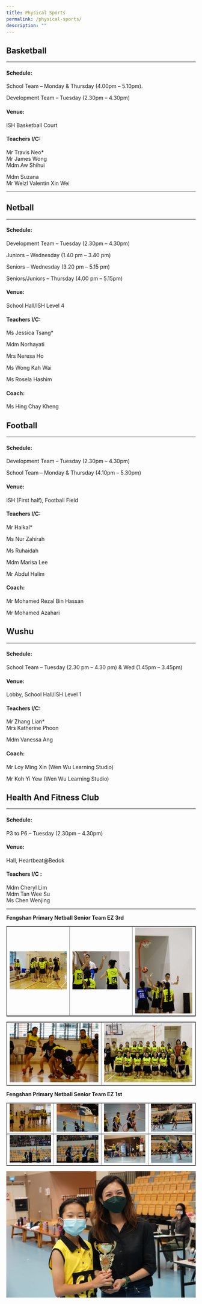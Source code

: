 ```yaml
---
title: Physical Sports
permalink: /physical-sports/
description: ""
---
```

## Basketball
--------------

#### Schedule:

School Team – Monday & Thursday (4.00pm – 5.10pm).

Development Team – Tuesday (2.30pm – 4.30pm)

#### Venue:

ISH Basketball Court

#### Teachers I/C:

Mr Travis Neo\*  
Mr James Wong  
Mdm Aw Shihui

Mdm Suzana  
Mr Welzl Valentin Xin Wei

* * *

## Netball
-----------

#### Schedule:

Development Team – Tuesday (2.30pm – 4.30pm)

Juniors – Wednesday (1.40 pm – 3.40 pm)

Seniors – Wednesday (3.20 pm – 5.15 pm)

Seniors/Juniors – Thursday (4.00 pm – 5.15pm)

#### Venue:

School Hall/ISH Level 4

#### Teachers I/C:

Ms Jessica Tsang\*

Mdm Norhayati

Mrs Neresa Ho

Ms Wong Kah Wai

Ms Rosela Hashim

#### Coach:

Ms Hing Chay Kheng



## Football
--------

#### Schedule:

Development Team – Tuesday (2.30pm – 4.30pm)

School Team – Monday & Thursday (4.10pm – 5.30pm) 

#### Venue:

ISH (First half), Football Field

#### Teachers I/C:

Mr Haikal\*

Ms Nur Zahirah

Ms Ruhaidah

Mdm Marisa Lee

Mr Abdul Halim

#### Coach:

Mr Mohamed Rezal Bin Hassan

Mr Mohamed Azahari



## Wushu
-----

#### Schedule:

School Team – Tuesday (2.30 pm – 4.30 pm) & Wed (1.45pm – 3.45pm)

#### Venue:

Lobby, School Hall/ISH Level 1

#### Teachers I/C:

Mr Zhang Lian\*  
Mrs Katherine Phoon

Mdm Vanessa Ang

#### Coach:

Mr Loy Ming Xin (Wen Wu Learning Studio)

Mr Koh Yi Yew (Wen Wu Learning Studio)



## Health And Fitness Club
-----------------------

#### Schedule:

P3 to P6 – Tuesday (2.30pm – 4.30pm)

#### Venue:

Hall, Heartbeat@Bedok

#### Teachers I/C :

Mdm Cheryl Lim
<br>Mdm Tan Wee Su  
Ms Chen Wenjing
<hr>
<p><strong>Fengshan Primary Netball Senior Team EZ 3rd</strong></p>
<table style="border-collapse: collapse; width: 100%;" border="1">
<tbody>
<tr>
<td style="width: 33.3333%;"><img src="/images/ps1.jpg"></td>
<td style="width: 33.3333%;"><img src="/images/ps2.jpg"></td>
<td style="width: 33.3333%;"><img src="/images/ps3.jpg"></td>
</tr>
</tbody>
</table>
<table style="border-collapse: collapse; width: 100%;" border="1">
<tbody>
<tr>
<td style="width: 50%;"><img src="/images/ps4.jpg"></td>
<td style="width: 50%;"><img src="/images/ps5.jpg"></td>
</tr>
</tbody>
</table>
<p><strong>Fengshan Primary Netball Senior Team EZ 1st</strong></p>
<table style="border-collapse: collapse; width: 100%;" border="1">
<tbody>
<tr>
<td style="width: 25%;"><img src="/images/ps6.jpg"></td>
<td style="width: 25%;"><img src="/images/ps7.jpg"></td>
<td style="width: 25%;"><img src="/images/ps8.jpg"></td>
<td style="width: 25%;"><img src="/images/ps9.jpg"></td>
</tr>
<tr>
<td style="width: 25%;"><img src="/images/ps10.jpg"></td>
<td style="width: 25%;"><img src="/images/ps11.jpg"></td>
<td style="width: 25%;"><img src="/images/ps12.jpg"></td>
<td style="width: 25%;"><img src="/images/ps13.jpg"></td>
</tr>
</tbody>
</table>
<img src="/images/ps14.jpg">